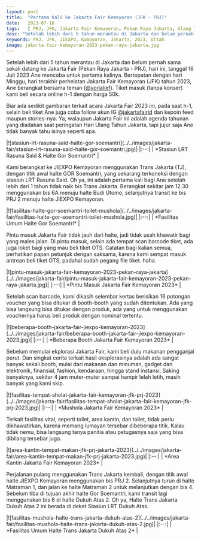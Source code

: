 ```yaml
---
layout: post
title:  "Pertama Kali ke Jakarta Fair Kemayoran (JFK - PRJ)"
date:   2023-07-16
tags:   [ PRJ, JFK, Jakarta Fair Kemayoran, Pekan Raya Jakarta, Ulang Tahun Jakarta ]
desc: "Setelah lebih dari 5 tahun merantau di Jakarta dan belum pernah sama sekali datang ke Jakarta Fair (Pekan Raya Jakarta - PRJ), hari ini, tanggal 16 Juli 2023 Ane mencoba untuk pertama kalinya. Bertepatan dengan hari Minggu, hari terakhir perhelatan Jakarta Fair Kemayoran (JFK) tahun 2023, Ane berangkat bersama teman (@yorialief). Tiket masuk (tanpa konser) kami beli secara online h-1..."
keywords: PRJ, JFK, JIEXPO, Kamayoran, Jakarta, 2023, Ultah
image: jakarta-fair-kemayoran-2023-pekan-raya-jakarta.jpg
---
```

<p class="intro"><span class="dropcap">S</span>etelah lebih dari 5 tahun merantau di Jakarta dan belum pernah sama sekali datang ke Jakarta Fair (Pekan Raya Jakarta - PRJ), hari ini, tanggal 16 Juli 2023 Ane mencoba untuk pertama kalinya. Bertepatan dengan hari Minggu, hari terakhir perhelatan Jakarta Fair Kemayoran (JFK) tahun 2023, Ane berangkat bersama teman (<a href="https://www.instagram.com/yorialief" title="Instagram @yorialief" target="_blank">@yorialief</a>). Tiket masuk (tanpa konser) kami beli secara online h-1 dengan harga 50k.
</p>
<p>
Biar ada sedikit gambaran terkait acara Jakarta Fair 2023 ini, pada saat h-1, selain beli tiket Ane juga coba follow akun IG <a href="https://www.instagram.com/jakartafairid" title="Instagram @jakartafairid" target="_blank">@jakartafairid</a> dan kepoin feed maupun stories-nya. Ya, walaupun Jakarta Fair ini adalah agenda tahunan yang diadakan saat peringatan Hari Ulang Tahun Jakarta, tapi jujur saja Ane tidak banyak tahu isinya seperti apa. 
</p>
|![stasiun-lrt-rasuna-said-halte-gor-soemantri](../../images/jakarta-fair/stasiun-lrt-rasuna-said-halte-gor-soemantri.jpg)|
|:--:| 
| *Stasiun LRT Rasuna Said & Halte Gor Soemantri* |
<p>
Kami berangkat ke JIEXPO Kemayoran menggunakan Trans Jakarta (TJ), dengan titik awal halte GOR Soemantri, yang sekarang terkoneksi dengan stasiun LRT Rasuna Said. Oh ya, ini adalah pertama kali bagi Ane setelah lebih dari 1 tahun tidak naik bis Trans Jakarta. Berangkat sekitar jam 12.30 menggunakan bis 6A menuju halte Budi Utomo, selanjutnya transit ke bis PRJ 2 menuju halte JIEXPO Kemayoran.
</p>
|![fasilitas-halte-gor-soemantri-toilet-mushola](../../images/jakarta-fair/fasilitas-halte-gor-soemantri-toilet-mushola.jpg)|
|:--:| 
| *Fasilitas Umum Halte Gor Soemantri* |
<p>
Pintu masuk Jakarta Fair tidak jauh dari halte, jadi tidak usah khawatir bagi yang males jalan. Di pintu masuk, selain ada tempat scan barcode tiket, ada juga loket bagi yang mau beli tiket OTS. Catatan bagi kalian semua, perhatikan papan petunjuk dengan saksama, karena kami sempat masuk antrean beli tiket OTS, padahal sudah pegang file tiket. haha.
</p>
|![pintu-masuk-jakarta-fair-kemayoran-2023-pekan-raya-jakarta](../../images/jakarta-fair/pintu-masuk-jakarta-fair-kemayoran-2023-pekan-raya-jakarta.jpg)|
|:--:| 
| *Pintu Masuk Jakarta Fair Kemayoran 2023* |
<p>
Setelah scan barcode, kami dikasih selembar kertas berisikan 16 potongan voucher yang bisa ditukar di booth-booth yang sudah ditentukan. Ada yang bisa langsung bisa ditukar dengan produk, ada yang untuk menggunakan vouchernya harus beli produk dengan nominal tertentu. 
</p>
|![beberapa-booth-jakarta-fair-jiexpo-kemayoran-2023](../../images/jakarta-fair/beberapa-booth-jakarta-fair-jiexpo-kemayoran-2023.jpg)|
|:--:| 
| *Beberapa Booth Jakarta Fair Kemayoran 2023* |
<p>
Sebelum memulai ekplorasi Jakarta Fair, kami beli dulu makanan pengganjal perut. Dan singkat cerita terkait hasil eksplorasinya adalah ada sangat banyak sekali booth, mulai dari makanan dan minuman, gadget dan elektronik, finansial, fashion, kendaraan, hingga stand instansi. Saking banyaknya, sekitar 4 jam muter-muter sampai hampir lelah letih, masih banyak yang kami skip.
</p>
|![fasilitas-tempat-sholat-jakarta-fair-kemayoran-jfk-prj-2023](../../images/jakarta-fair/fasilitas-tempat-sholat-jakarta-fair-kemayoran-jfk-prj-2023.jpg)|
|:--:| 
| *Mushola Jakarta Fair Kemayoran 2023* |
<p>
Terkait fasilitas vital, seperti toilet, area kantin, dan toilet, tidak perlu dikhawatirkan, karena memang lumayan tersebar dibeberapa titik. Kalau tidak nemu, bisa langsung tanya panitia atau petugasnya saja yang bisa dibilang tersebar juga.
</p>
|![area-kantin-tempat-makan-jfk-prj-jakarta-2023](../../images/jakarta-fair/area-kantin-tempat-makan-jfk-prj-jakarta-2023.jpg)|
|:--:| 
| *Area Kantin Jakarta Fair Kemayoran 2023* |
<p>
Perjalanan pulang menggunakan Trans Jakarta kembali, dengan titik awal halte JIEXPO Kemayoran menggunakan bis PRJ 2. Selanjutnya turun di halte Matraman 1, dan jalan ke halte Matraman 2 untuk melanjutkan dengan bis 4. Sebelum tiba di tujuan akhir halte Gor Soemantri, kami transit lagi menggunakan bis 6 di halte Dukuh Atas 2. Oh ya, Halte Trans Jakarta Dukuh Atas 2 ini berada di dekat Stasiun LRT Dukuh Atas.
</p>
|![fasilitas-mushola-halte-trans-jakarta-dukuh-atas-2](../../images/jakarta-fair/fasilitas-mushola-halte-trans-jakarta-dukuh-atas-2.jpg)|
|:--:| 
| *Fasilitas Umum Halte Trans Jakarta Dukuh Atas 2* |
